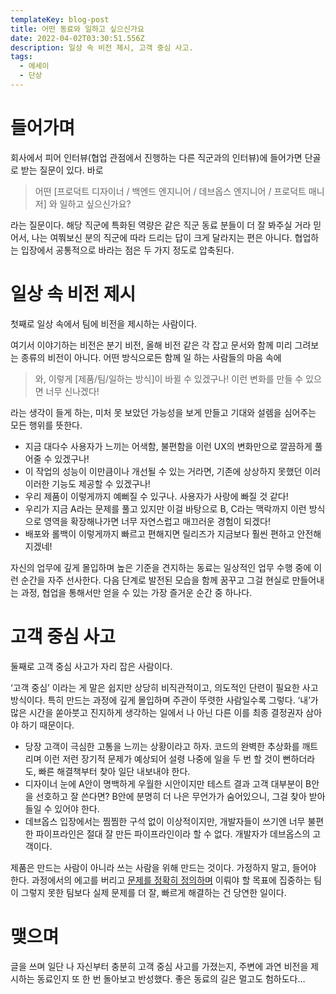 ```yaml
---
templateKey: blog-post
title: 어떤 동료와 일하고 싶으신가요
date: 2022-04-02T03:30:51.556Z
description: 일상 속 비전 제시, 고객 중심 사고.
tags:
  - 에세이
  - 단상
---
```

# 들어가며
회사에서 피어 인터뷰(협업 관점에서 진행하는 다른 직군과의 인터뷰)에 들어가면 단골로 받는 질문이 있다. 바로

> 어떤 [프로덕트 디자이너 / 백엔드 엔지니어 / 데브옵스 엔지니어 / 프로덕트 매니저] 와 일하고 싶으신가요?

라는 질문이다. 해당 직군에 특화된 역량은 같은 직군 동료 분들이 더 잘 봐주실 거라 믿어서, 나는 여쭤보신 분의 직군에 따라 드리는 답이 크게 달라지는 편은 아니다. 협업하는 입장에서 공통적으로 바라는 점은 두 가지 정도로 압축된다.

# 일상 속 비전 제시

첫째로 일상 속에서 팀에 비전을 제시하는 사람이다.

여기서 이야기하는 비전은 분기 비전, 올해 비전 같은 각 잡고 문서와 함께 미리 그려보는 종류의 비전이 아니다. 어떤 방식으로든 함께 일 하는 사람들의 마음 속에

> 와, 이렇게 [제품/팀/일하는 방식]이 바뀔 수 있겠구나! 이런 변화를 만들 수 있으면 너무 신나겠다!

라는 생각이 들게 하는, 미처 못 보았던 가능성을 보게 만들고 기대와 설렘을 심어주는 모든 행위를 뜻한다. 

* 지금 대다수 사용자가 느끼는 어색함, 불편함을 이런 UX의 변화만으로 깔끔하게 풀어줄 수 있겠구나!
* 이 작업의 성능이 이만큼이나 개선될 수 있는 거라면, 기존에 상상하지 못했던 이러이러한 기능도 제공할 수 있겠구나!
* 우리 제품이 이렇게까지 예뻐질 수 있구나. 사용자가 사랑에 빠질 것 같다!
* 우리가 지금 A라는 문제를 풀고 있지만 이걸 바탕으로 B, C라는 맥락까지 이런 방식으로 영역을 확장해나가면 너무 자연스럽고 매끄러운 경험이 되겠다!
* 배포와 롤백이 이렇게까지 빠르고 편해지면 릴리즈가 지금보다 훨씬 편하고 안전해지겠네!

자신의 업무에 깊게 몰입하며 높은 기준을 견지하는 동료는 일상적인 업무 수행 중에 이런 순간을 자주 선사한다. 다음 단계로 발전된 모습을 함께 꿈꾸고 그걸 현실로 만들어내는 과정, 협업을 통해서만 얻을 수 있는 가장 즐거운 순간 중 하나다.

# 고객 중심 사고
둘째로 고객 중심 사고가 자리 잡은 사람이다.

‘고객 중심’ 이라는 게 말은 쉽지만 상당히 비직관적이고, 의도적인 단련이 필요한 사고방식이다. 특히 만드는 과정에 깊게 몰입하며 주관이 뚜렷한 사람일수록 그렇다. ‘내’가 많은 시간을 쏟아붓고 진지하게 생각하는 일에서 나 아닌 다른 이를 최종 결정권자 삼아야 하기 때문이다.

* 당장 고객이 극심한 고통을 느끼는 상황이라고 하자. 코드의 완벽한 추상화를 깨트리며 이런 저런 장기적 문제가 예상되어 설령 나중에 일을 두 번 할 것이 뻔하더라도, 빠른 해결책부터 찾아 일단 내보내야 한다.
* 디자이너 눈에 A안이 명백하게 우월한 시안이지만 테스트 결과 고객 대부분이 B안을 선호하고 잘 쓴다면? B안에 분명히 더 나은 무언가가 숨어있으니, 그걸 찾아 받아들일 수 있어야 한다.
* 데브옵스 입장에서는 찜찜한 구석 없이 이상적이지만, 개발자들이 쓰기엔 너무 불편한 파이프라인은 절대 잘 만든 파이프라인이라 할 수 없다. 개발자가 데브옵스의 고객이다.

제품은 만드는 사람이 아니라 쓰는 사람을 위해 만드는 것이다. 가정하지 말고, 들어야 한다. 과정에서의 에고를 버리고 [문제를 정확히 정의하며](https://web.galpi.world/review/b7ac4f8c-52f6-4253-9d12-506f8242d7b1) 이뤄야 할 목표에 집중하는 팀이 그렇지 못한 팀보다 실제 문제를 더 잘, 빠르게 해결하는 건 당연한 일이다.

# 맺으며
글을 쓰며 일단 나 자신부터 충분히 고객 중심 사고를 가졌는지, 주변에 과연 비전을 제시하는 동료인지 또 한 번 돌아보고 반성했다. 좋은 동료의 길은 멀고도 험하도다…